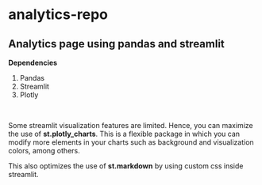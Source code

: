 # analytics-repo

## Analytics page using pandas and streamlit

**Dependencies** <br>

<ol>
    <li>Pandas</li>
    <li>Streamlit</li>
    <li>Plotly</li>
</ol> <br>

Some streamlit visualization features are limited. Hence, you can maximize the use of **st.plotly_charts**. This is a flexible package in which you can modify more elements in your charts such as background and visualization colors, among others. <br>

This also optimizes the use of **st.markdown** by using custom css inside streamlit.
